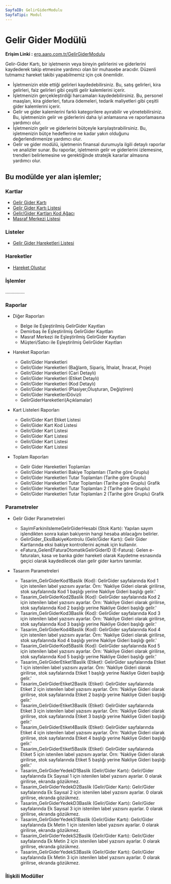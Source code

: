 ```yaml
---
SayfaID: GelirGiderModulu
SayfaTipi: Modul
---
```


# Gelir Gider Modülü  

**Erişim Linki :** [erp.aaro.com.tr/GelirGiderModulu](erp.aaro.com.tr/GelirGiderModulu)

Gelir-Gider Kartı, bir işletmenin veya bireyin gelirlerini ve giderlerini kaydederek takip etmesine yardımcı olan bir muhasebe aracıdır. 
Düzenli tutmamız hareket takibi yapabilmemiz için çok önemlidir.

- İşletmenizin elde ettiği gelirleri kaydedebilirsiniz. Bu, satış gelirleri, kira gelirleri, faiz gelirleri gibi çeşitli gelir kalemlerini içerir.
- İşletmenizin gerçekleştirdiği harcamaları kaydedebilirsiniz. Bu, personel maaşları, kira giderleri, fatura ödemeleri, tedarik maliyetleri gibi çeşitli gider kalemlerini içerir.
- Gelir ve gider kalemlerini farklı kategorilere ayırabilir ve yönetebilirsiniz. Bu, işletmenizin gelir ve giderlerini daha iyi anlamasına ve raporlamasına yardımcı olur.
- İşletmenizin gelir ve giderlerini bütçeyle karşılaştırabilirsiniz. Bu, işletmenizin bütçe hedeflerine ne kadar yakın olduğunu değerlendirmenize yardımcı olur.
- Gelir ve gider modülü, işletmenin finansal durumuyla ilgili detaylı raporlar ve analizler sunar. Bu raporlar, işletmenin gelir ve giderlerini izlemesine, trendleri belirlemesine ve gerektiğinde stratejik kararlar almasına yardımcı olur.

## Bu modülde yer alan işlemler;

### Kartlar

- [Gelir Gider Kartı](../GelirGider/GelirGiderKarti.md)
- [Gelir Gider Kartı Listesi](../GelirGider/GelirGiderKartiListesi.md)
- [Gelir/Gider Kartları Kod Ağacı](../GelirGider/GelirGiderKartiListesi.md)
- [Masraf Merkezi Listesi](../GelirGider/GelirGiderKartiListesi.md)

### Listeler

- [Gelir Gider Hareketleri Listesi](../GelirGider/GelirGiderHareketleriListesi.md)

### Hareketler

- [Hareket Oluştur](../Banka/HareketOlustur.md)

### İşlemler 

...............

### Raporlar

- Diğer Raporları
	- Belge ile Eşleştirilmiş GelirGider Kayıtları
	- Demirbaş ile Eşleştirilmiş GelirGider Kayıtları
	- Masraf Merkezi ile Eşleştirilmiş GelirGider Kayıtları
	- Müşteri/Satıcı ile Eşleştirilmiş GelirGider Kayıtları

-  Hareket Raporları
	- Gelir/Gider Hareketleri	
	- Gelir/Gider Hareketleri (Bağlantı, Sipariş, İthalat, İhracat, Proje)
	- Gelir/Gider Hareketleri (Cari Detaylı)
	- Gelir/Gider Hareketleri (Etiket Detaylı)
	- Gelir/Gider Hareketleri (Kod Detaylı)
	- Gelir/Gider Hareketleri (Plasiyer,Oluşturan, Değiştiren)
	- Gelir/Gider HareketleriDövizli
	- GelirGiderHareketleri(Açıklamalar)

- Kart Listeleri Raporları
	- Gelir/Gider Kart Etiket Listesi
	- Gelir/Gider Kart Kod Listesi
	- Gelir/Gider Kart Listesi
	- Gelir/Gider Kart Listesi 
	- Gelir/Gider Kart Listesi
	- Gelir/Gider Kart Listesi

- Toplam Raporları
	- Gelir Gider Hareketleri Toplamları
	- Gelir/Gider Hareketleri Bakiye Toplamları (Tarihe göre Gruplu)
	- Gelir/Gider Hareketleri Tutar Toplamları (Tarihe göre Gruplu)
	- Gelir/Gider Hareketleri Tutar Toplamları (Tarihe göre Gruplu) Grafik
	- Gelir/Gider Hareketleri Tutar Toplamları 2 (Tarihe göre Gruplu)	
	- Gelir/Gider Hareketleri Tutar Toplamları 2 (Tarihe göre Gruplu) Grafik

### Parametreler

- Gelir Gider Parametreleri
	- SayimFarkiniIslemeGelirGiderHesabi (Stok Kartı): Yapılan sayım işlendikten sonra kalan bakiyenin hangi hesaba atılacağını belirler.
	- GelirGider_EksiBakiyeKontrolu (Gelir/Gider Kartı): Gelir Gider Kartlarında eksi bakiye kontrollerini açmak için kullanılır.
	- eFatura_GelenEFaturaOtomatikGelirGiderID (E-Fatura): Gelen e-faturaları, kasa ve banka gider hareketi olarak Kaydetme esnasında geçici olarak kaydedilecek olan gelir gider kartını tanımlar.

- Tasarım Parametreleri
	- Tasarim_GelirGiderKod1Baslik (Kod): GelirGider sayfalarında Kod 1 için istenilen label yazısını ayarlar. Örn: 'Nakliye Gideri olarak girilirse, stok sayfalarında Kod 1 başlığı yerine Nakliye Gideri başlığı gelir.'
	- Tasarim_GelirGiderKod2Baslik (Kod): GelirGider sayfalarında Kod 2 için istenilen label yazısını ayarlar. Örn: 'Nakliye Gideri olarak girilirse, stok sayfalarında Kod 2 başlığı yerine Nakliye Gideri başlığı gelir.'
	- Tasarim_GelirGiderKod3Baslik (Kod): GelirGider sayfalarında Kod 3 için istenilen label yazısını ayarlar. Örn: 'Nakliye Gideri olarak girilirse, stok sayfalarında Kod 3 başlığı yerine Nakliye Gideri başlığı gelir.'
	- Tasarim_GelirGiderKod4Baslik (Kod): GelirGider sayfalarında Kod 4 için istenilen label yazısını ayarlar. Örn: 'Nakliye Gideri olarak girilirse, stok sayfalarında Kod 4 başlığı yerine Nakliye Gideri başlığı gelir.'
	- Tasarim_GelirGiderKod5Baslik (Kod): GelirGider sayfalarında Kod 5 için istenilen label yazısını ayarlar. Örn: 'Nakliye Gideri olarak girilirse, stok sayfalarında Kod 5 başlığı yerine Nakliye Gideri başlığı gelir.'
	- Tasarim_GelirGiderEtiket1Baslik (Etiket): GelirGider sayfalarında Etiket 1 için istenilen label yazısını ayarlar. Örn: 'Nakliye Gideri olarak girilirse, stok sayfalarında Etiket 1 başlığı yerine Nakliye Gideri başlığı gelir.'
	- Tasarim_GelirGiderEtiket2Baslik (Etiket): GelirGider sayfalarında Etiket 2 için istenilen label yazısını ayarlar. Örn: 'Nakliye Gideri olarak girilirse, stok sayfalarında Etiket 2 başlığı yerine Nakliye Gideri başlığı gelir.'
	- Tasarim_GelirGiderEtiket3Baslik (Etiket): GelirGider sayfalarında Etiket 3 için istenilen label yazısını ayarlar. Örn: 'Nakliye Gideri olarak girilirse, stok sayfalarında Etiket 3 başlığı yerine Nakliye Gideri başlığı gelir.'
	- Tasarim_GelirGiderEtiket4Baslik (Etiket): GelirGider sayfalarında Etiket 4 için istenilen label yazısını ayarlar. Örn: 'Nakliye Gideri olarak girilirse, stok sayfalarında Etiket 4 başlığı yerine Nakliye Gideri başlığı gelir.'
	- Tasarim_GelirGiderEtiket5Baslik (Etiket): GelirGider sayfalarında Etiket 5 için istenilen label yazısını ayarlar. Örn: 'Nakliye Gideri olarak girilirse, stok sayfalarında Etiket 5 başlığı yerine Nakliye Gideri başlığı gelir.'
	- Tasarim_GelirGiderYedekD1Baslik (Gelir/Gider Kartı): Gelir/Gider sayfalarında Ek Sayısal 1 için istenilen label yazısını ayarlar. 0 olarak girilirse, ekranda gözükmez.
	- Tasarim_GelirGiderYedekD2Baslik (Gelir/Gider Kartı): Gelir/Gider sayfalarında Ek Sayısal 2 için istenilen label yazısını ayarlar. 0 olarak girilirse, ekranda gözükmez.
	- Tasarim_GelirGiderYedekD3Baslik (Gelir/Gider Kartı): Gelir/Gider sayfalarında Ek Sayısal 3 için istenilen label yazısını ayarlar. 0 olarak girilirse, ekranda gözükmez.
	- Tasarim_GelirGiderYedekS1Baslik (Gelir/Gider Kartı): Gelir/Gider sayfalarında Ek Metin 1 için istenilen label yazısını ayarlar. 0 olarak girilirse, ekranda gözükmez.
	- Tasarim_GelirGiderYedekS2Baslik (Gelir/Gider Kartı): Gelir/Gider sayfalarında Ek Metin 2 için istenilen label yazısını ayarlar. 0 olarak girilirse, ekranda gözükmez.
	- Tasarim_GelirGiderYedekS3Baslik (Gelir/Gider Kartı): Gelir/Gider sayfalarında Ek Metin 3 için istenilen label yazısını ayarlar. 0 olarak girilirse, ekranda gözükmez.

### İlişkili Modüller


